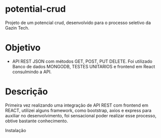 # potential-crud

Projeto de um potencial crud, desenvolvido para o processo seletivo da Gazin Tech.

# Objetivo

* API REST JSON com métodos GET, POST, PUT DELETE. Foi utilizado Banco de dados MONGODB, TESTES UNITARIOS e frontend em React consulmindo a API.

# Descrição 

Primeira vez realizando uma integração de API REST com frontend em REACT, utilizei alguns framework, como bootstrap, axios e express para auxiliar no desenvolvimento, foi sensacional poder realizar esse processo, obtive bastante conhecimento.

Instalação



